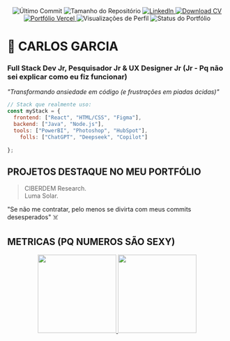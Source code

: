 <div align="center">

 
  <img src="https://img.shields.io/github/last-commit/carlosmoronisud/portfolio" alt="Último Commit">
  <img src="https://img.shields.io/github/repo-size/carlosmoronisud/portfolio" alt="Tamanho do Repositório">
 

  <a href="https://www.linkedin.com/in/carlosmoronigarcia" target="_blank">
    <img src="https://img.shields.io/badge/Linkedin-%230077B5?style=for-the-badge&logo=linkedin&logoColor=white" alt="LinkedIn">
  </a>

  <a href="https://drive.google.com/uc?export=download&id=1NLf638HKMwecBZCgctCeHwaHUdHBfWdF" target="_blank">
    <img src="https://img.shields.io/badge/Me_Contrata-000000?style=for-the-badge&logo=adobeacrobatreader&logoColor=white" alt="Download CV">
  </a>

  <a href="https://portfolio-carlosgarcias-projects.vercel.app/" target="_blank">
    <img src="https://img.shields.io/badge/Portfólio-%23DA00FF?style=for-the-badge&logo=vercel&logoColor=white" alt="Portfólio Vercel">
  </a>
<img src="https://komarev.com/ghpvc/?username=carlosmoronisud&style=flat-square" alt="Visualizações de Perfil">
 <img src="https://img.shields.io/website?url=https%3A%2F%2Fportfolio-carlosgarcias-projects.vercel.app" alt="Status do Portfólio">
</div>

# 👋 CARLOS GARCIA 
### **Full Stack Dev Jr, Pesquisador Jr & UX Designer Jr (**Jr** - Pq não sei explicar como eu fiz funcionar)**  
*"Transformando ansiedade em código (e frustrações em piadas ácidas)"*

```javascript
// Stack que realmente uso:
const myStack = {
  frontend: ["React", "HTML/CSS", "Figma"], 
  backend: ["Java", "Node.js"],
  tools: ["PowerBI", "Photoshop", "HubSpot"],
    folls: ["ChatGPT", "Deepseek", "Copilot"]
    
};
```

## PROJETOS DESTAQUE  NO MEU PORTFÓLIO 
>CIBERDEM Research.<br>
>Luma Solar.


"Se não me contratar, pelo menos se divirta com meus commits desesperados" ☠️

## METRICAS (PQ NUMEROS SÃO SEXY)
<div align="center">
  <a href="https://github.com/carlosmoronisud">
    <img loading="lazy" height="180em" src="https://github-readme-stats.vercel.app/api/top-langs/?username=carlosmoronisud&layout=compact&langs_count=7&theme=dracula"/>
    <img loading="lazy" height="180em" src="https://github-readme-stats.vercel.app/api?username=carlosmoronisud&show_icons=true&theme=dracula&include_all_commits=true&count_private=true"/>
  </a>
</div>


